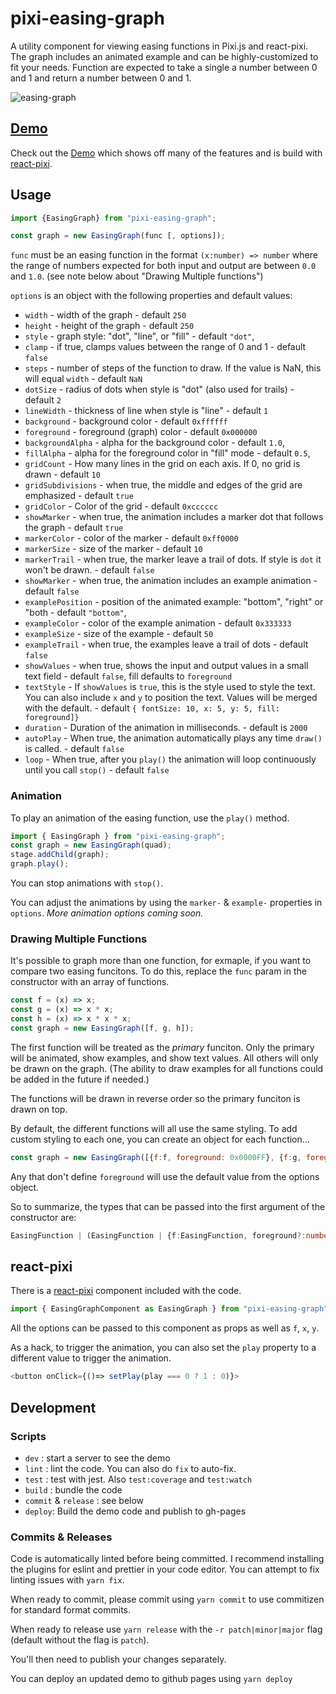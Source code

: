 # pixi-easing-graph

A utility component for viewing easing functions in Pixi.js and react-pixi. The graph includes an animated example and can be highly-customized to fit your needs. Function are expected to take a single a number between 0 and 1 and return a number between 0 and 1.

![easing-graph](https://user-images.githubusercontent.com/141928/205437278-2502105e-e92d-4eab-a110-613ac6a5ab9c.png)

## [Demo](mimshwright.github.io/pixi-easing-graph/)

Check out the [Demo](mimshwright.github.io/pixi-easing-graph/) which shows off many of the features and is build with [react-pixi](https://github.com/inlet/react-pixi).

## Usage

```js
import {EasingGraph} from "pixi-easing-graph";

const graph = new EasingGraph(func [, options]);
```

`func` must be an easing function in the format `(x:number) => number` where the range of numbers expected for both input and output are between `0.0` and `1.0`. (see note below about "Drawing Multiple functions")

`options` is an object with the following properties and default values:

- `width` - width of the graph - default `250`
- `height` - height of the graph - default `250`
- `style` - graph style: "dot", "line", or "fill" - default `"dot"`,
- `clamp` - if true, clamps values between the range of 0 and 1 - default `false`
- `steps` - number of steps of the function to draw. If the value is NaN, this will equal `width` - default `NaN`
- `dotSize` - radius of dots when style is "dot" (also used for trails) - default `2`
- `lineWidth` - thickness of line when style is "line" - default `1`
- `background` - background color - default `0xffffff`
- `foreground` - foreground (graph) color - default `0x000000`
- `backgroundAlpha` - alpha for the background color - default `1.0`,
- `fillAlpha` - alpha for the foreground color in "fill" mode - default `0.5`,
- `gridCount` - How many lines in the grid on each axis. If 0, no grid is drawn - default `10`
- `gridSubdivisions` - when true, the middle and edges of the grid are emphasized - default `true`
- `gridColor` - Color of the grid - default `0xcccccc`
- `showMarker` - when true, the animation includes a marker dot that follows the graph - default `true`
- `markerColor` - color of the marker - default `0xff0000`
- `markerSize` - size of the marker - default `10`
- `markerTrail` - when true, the marker leave a trail of dots. If style is `dot` it won't be drawn. - default `false`
- `showMarker` - when true, the animation includes an example animation - default `false`
- `examplePosition` - position of the animated example: "bottom", "right" or "both - default `"bottom"`,
- `exampleColor` - color of the example animation - default `0x333333`
- `exampleSize` - size of the example - default `50`
- `exampleTrail` - when true, the examples leave a trail of dots - default `false`
- `showValues` - when true, shows the input and output values in a small text field - default `false`, fill defaults to `foreground`
- `textStyle` - If `showValues` is `true`, this is the style used to style the text. You can also include `x` and `y` to position the text. Values will be merged with the default. - default `{ fontSize: 10, x: 5, y: 5, fill: foreground]}`
- `duration` - Duration of the animation in milliseconds. - default is `2000`
- `autoPlay` - When true, the animation automatically plays any time `draw()` is called. - default `false`
- `loop` - When true, after you `play()` the animation will loop continuously until you call `stop()` - default `false`

### Animation

To play an animation of the easing function, use the `play()` method.

```js
import { EasingGraph } from "pixi-easing-graph";
const graph = new EasingGraph(quad);
stage.addChild(graph);
graph.play();
```

You can stop animations with `stop()`.

You can adjust the animations by using the `marker-` & `example-` properties in `options`. _More animation options coming soon._

### Drawing Multiple Functions

It's possible to graph more than one function, for exmaple, if you want to compare two easing funcitons. To do this, replace the `func` param in the constructor with an array of functions.

```javascript
const f = (x) => x;
const g = (x) => x * x;
const h = (x) => x * x * x;
const graph = new EasingGraph([f, g, h]);
```

The first function will be treated as the _primary_ funciton. Only the primary will be animated, show examples, and show text values. All others will only be drawn on the graph. (The ability to draw examples for all functions could be added in the future if needed.)

The functions will be drawn in reverse order so the primary funciton is drawn on top.

By default, the different functions will all use the same styling. To add custom styling to each one, you can create an object for each function...

```javascript
const graph = new EasingGraph([{f:f, foreground: 0x0000FF}, {f:g, foreground:0xFF0000, {f:h, foreground: 0x00FF00}]);
```

Any that don't define `foreground` will use the default value from the options object.

So to summarize, the types that can be passed into the first argument of the constructor are:

```typescript
EasingFunction | (EasingFunction | {f:EasingFunction, foreground?:number })[]
```

## react-pixi

There is a [react-pixi](https://github.com/inlet/react-pixi) component included with the code.

```js
import { EasingGraphComponent as EasingGraph } from "pixi-easing-graph";
```

All the options can be passed to this component as props as well as `f`, `x`, `y`.

As a hack, to trigger the animation, you can also set the `play` property to a different value to trigger the animation.

```js
<button onClick={()=> setPlay(play === 0 ? 1 : 0)}>
```

## Development

### Scripts

- `dev` : start a server to see the demo
- `lint` : lint the code. You can also do `fix` to auto-fix.
- `test` : test with jest. Also `test:coverage` and `test:watch`
- `build` : bundle the code
- `commit` & `release` : see below
- `deploy`: Build the demo code and publish to gh-pages

### Commits & Releases

Code is automatically linted before being committed. I recommend installing the plugins for eslint and prettier in your code editor. You can attempt to fix linting issues with `yarn fix`.

When ready to commit, please commit using `yarn commit` to use commitizen for standard format commits.

When ready to release use `yarn release` with the `-r patch|minor|major` flag (default without the flag is `patch`).

You'll then need to publish your changes separately.

You can deploy an updated demo to github pages using `yarn deploy`
